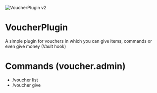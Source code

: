 ![VoucherPlugin v2](https://github.com/P1otrulla/ptrlVouchers/assets/65517973/847188e7-219c-4b76-bc99-86acde42faa1)


# VoucherPlugin
A simple plugin for vouchers in which you can give items, commands or even give money (Vault hook)

# Commands (voucher.admin)
- /voucher list
- /voucher give <player> <voucher> <amount>
